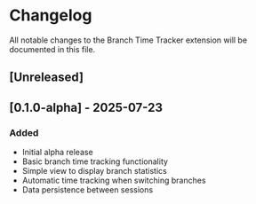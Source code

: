 # Changelog

All notable changes to the Branch Time Tracker extension will be documented in this file.

## [Unreleased]

## [0.1.0-alpha] - 2025-07-23
### Added
- Initial alpha release
- Basic branch time tracking functionality
- Simple view to display branch statistics
- Automatic time tracking when switching branches
- Data persistence between sessions
